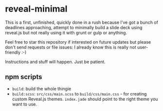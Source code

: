# reveal-minimal

This is a first, unfinished, quickly done in a rush because I've got a bunch of deadlines approaching, attempt to minimally build a slide deck using reveal.js but not really using it with grunt or gulp or anything.

Feel free to star this repository if interested on future updates but please don't send requests or file issues: I already know this is really not user-friendly :-)

Instructions and stuff will happen. Just be patient.

## npm scripts

* `build`: build the whole thingie
* `build:scss`: `src/css/main.scss` to `build/css/main.css` - for creating custom Reveal.js themes. `index.jade` should point to the right theme you want to use.
